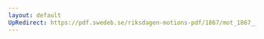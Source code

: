 ```yaml
---
layout: default
UpRedirect: https://pdf.swedeb.se/riksdagen-motions-pdf/1867/mot_1867__ak__00190/mot_1867__ak__00190_001.pdf
---
```

